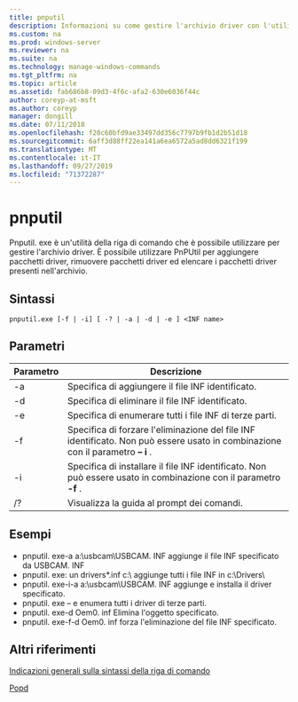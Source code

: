 ```yaml
---
title: pnputil
description: Informazioni su come gestire l'archivio driver con l'utilità pnputil. exe.
ms.custom: na
ms.prod: windows-server
ms.reviewer: na
ms.suite: na
ms.technology: manage-windows-commands
ms.tgt_pltfrm: na
ms.topic: article
ms.assetid: fab686b8-09d3-4f6c-afa2-630e6036f44c
author: coreyp-at-msft
ms.author: coreyp
manager: dongill
ms.date: 07/11/2018
ms.openlocfilehash: f20c60bfd9ae33497dd356c7797b9fb1d2b51d18
ms.sourcegitcommit: 6aff3d88ff22ea141a6ea6572a5ad8dd6321f199
ms.translationtype: MT
ms.contentlocale: it-IT
ms.lasthandoff: 09/27/2019
ms.locfileid: "71372287"
---
```

# <a name="pnputil"></a>pnputil

Pnputil. exe è un'utilità della riga di comando che è possibile utilizzare per gestire l'archivio driver. È possibile utilizzare PnPUtil per aggiungere pacchetti driver, rimuovere pacchetti driver ed elencare i pacchetti driver presenti nell'archivio.

## <a name="syntax"></a>Sintassi

```
pnputil.exe [-f | -i] [ -? | -a | -d | -e ] <INF name>
```

## <a name="parameters"></a>Parametri

|Parametro|Descrizione|
|---------|-----------|
|-a|Specifica di aggiungere il file INF identificato.|
|-d|Specifica di eliminare il file INF identificato.|
|-e|Specifica di enumerare tutti i file INF di terze parti.|
|-f|Specifica di forzare l'eliminazione del file INF identificato. Non può essere usato in combinazione con il parametro **– i** .|
|-i|Specifica di installare il file INF identificato. Non può essere usato in combinazione con il parametro **-f** .|
|/?|Visualizza la guida al prompt dei comandi.|


## <a name="examples"></a>Esempi

-   pnputil. exe-a a:\usbcam\USBCAM. INF aggiunge il file INF specificato da USBCAM. INF
-   pnputil. exe: un drivers\*.inf c:\ aggiunge tutti i file INF in c:\Drivers\
-   pnputil. exe-i-a a:\usbcam\USBCAM. INF aggiunge e installa il driver specificato.
-   pnputil. exe – e enumera tutti i driver di terze parti.
-   pnputil. exe-d Oem0. inf Elimina l'oggetto specificato.
-   pnputil. exe-f-d Oem0. inf forza l'eliminazione del file INF specificato.

## <a name="additional-references"></a>Altri riferimenti

[Indicazioni generali sulla sintassi della riga di comando](command-line-syntax-key.md)

[Popd](popd.md)